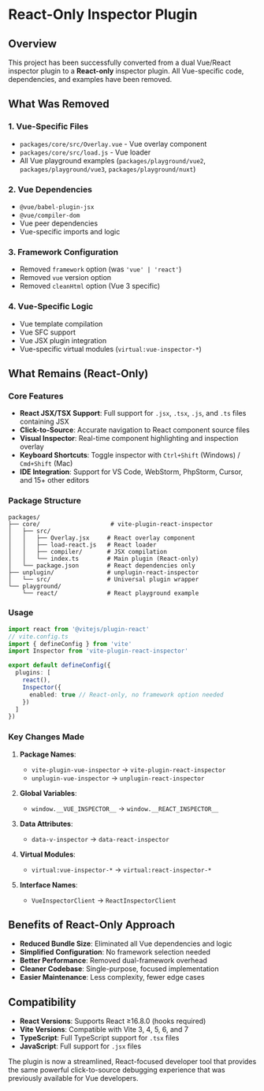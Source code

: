 # React-Only Inspector Plugin

## Overview

This project has been successfully converted from a dual Vue/React inspector plugin to a **React-only** inspector plugin. All Vue-specific code, dependencies, and examples have been removed.

## What Was Removed

### 1. Vue-Specific Files
- `packages/core/src/Overlay.vue` - Vue overlay component
- `packages/core/src/load.js` - Vue loader
- All Vue playground examples (`packages/playground/vue2`, `packages/playground/vue3`, `packages/playground/nuxt`)

### 2. Vue Dependencies
- `@vue/babel-plugin-jsx`
- `@vue/compiler-dom`
- Vue peer dependencies
- Vue-specific imports and logic

### 3. Framework Configuration
- Removed `framework` option (was `'vue' | 'react'`)
- Removed `vue` version option
- Removed `cleanHtml` option (Vue 3 specific)

### 4. Vue-Specific Logic
- Vue template compilation
- Vue SFC support
- Vue JSX plugin integration
- Vue-specific virtual modules (`virtual:vue-inspector-*`)

## What Remains (React-Only)

### Core Features
- **React JSX/TSX Support**: Full support for `.jsx`, `.tsx`, `.js`, and `.ts` files containing JSX
- **Click-to-Source**: Accurate navigation to React component source files
- **Visual Inspector**: Real-time component highlighting and inspection overlay
- **Keyboard Shortcuts**: Toggle inspector with `Ctrl+Shift` (Windows) / `Cmd+Shift` (Mac)
- **IDE Integration**: Support for VS Code, WebStorm, PhpStorm, Cursor, and 15+ other editors

### Package Structure
```
packages/
├── core/                    # vite-plugin-react-inspector
│   ├── src/
│   │   ├── Overlay.jsx     # React overlay component
│   │   ├── load-react.js   # React loader
│   │   ├── compiler/       # JSX compilation
│   │   └── index.ts        # Main plugin (React-only)
│   └── package.json        # React dependencies only
├── unplugin/               # unplugin-react-inspector
│   └── src/                # Universal plugin wrapper
└── playground/
    └── react/              # React playground example
```

### Usage

```typescript
import react from '@vitejs/plugin-react'
// vite.config.ts
import { defineConfig } from 'vite'
import Inspector from 'vite-plugin-react-inspector'

export default defineConfig({
  plugins: [
    react(),
    Inspector({
      enabled: true // React-only, no framework option needed
    })
  ]
})
```

### Key Changes Made

1. **Package Names**:
   - `vite-plugin-vue-inspector` → `vite-plugin-react-inspector`
   - `unplugin-vue-inspector` → `unplugin-react-inspector`

2. **Global Variables**:
   - `window.__VUE_INSPECTOR__` → `window.__REACT_INSPECTOR__`

3. **Data Attributes**:
   - `data-v-inspector` → `data-react-inspector`

4. **Virtual Modules**:
   - `virtual:vue-inspector-*` → `virtual:react-inspector-*`

5. **Interface Names**:
   - `VueInspectorClient` → `ReactInspectorClient`

## Benefits of React-Only Approach

- **Reduced Bundle Size**: Eliminated all Vue dependencies and logic
- **Simplified Configuration**: No framework selection needed
- **Better Performance**: Removed dual-framework overhead
- **Cleaner Codebase**: Single-purpose, focused implementation
- **Easier Maintenance**: Less complexity, fewer edge cases

## Compatibility

- **React Versions**: Supports React ≥16.8.0 (hooks required)
- **Vite Versions**: Compatible with Vite 3, 4, 5, 6, and 7
- **TypeScript**: Full TypeScript support for `.tsx` files
- **JavaScript**: Full support for `.jsx` files

The plugin is now a streamlined, React-focused developer tool that provides the same powerful click-to-source debugging experience that was previously available for Vue developers.
